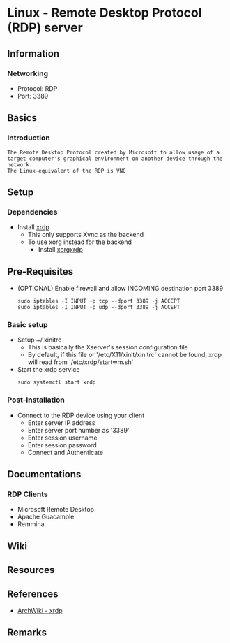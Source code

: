 # Linux - Remote Desktop Protocol (RDP) server

## Information
### Networking
+ Protocol: RDP
+ Port: 3389

## Basics
### Introduction
```
The Remote Desktop Protocol created by Microsoft to allow usage of a target computer's graphical environment on another device through the network. 
The Linux-equivalent of the RDP is VNC
```

## Setup
### Dependencies
- Install [xrdp](projects/xrdp/README.md)
    + This only supports Xvnc as the backend
    - To use xorg instead for the backend
        + Install [xorgxrdp](projects/xrdp/packages/xorgxrdp.md)

## Pre-Requisites
- (OPTIONAL) Enable firewall and allow INCOMING destination port 3389 
    ```console
    sudo iptables -I INPUT -p tcp --dport 3389 -j ACCEPT
    sudo iptables -I INPUT -p udp --dport 3389 -j ACCEPT
    ```

### Basic setup
- Setup ~/.xinitrc
    + This is basically the Xserver's session configuration file
    + By default, if this file or '/etc/X11/xinit/xinitrc' cannot be found, xrdp will read from '/etc/xrdp/startwm.sh'
- Start the xrdp service
    ```console
    sudo systemctl start xrdp
    ```

### Post-Installation
- Connect to the RDP device using your client
    + Enter server IP address
    + Enter server port number as '3389'
    + Enter session username
    + Enter session password
    + Connect and Authenticate

## Documentations
### RDP Clients
+ Microsoft Remote Desktop
+ Apache Guacamole
+ Remmina

## Wiki

## Resources

## References
+ [ArchWiki - xrdp](https://wiki.archlinux.org/title/xrdp)

## Remarks
